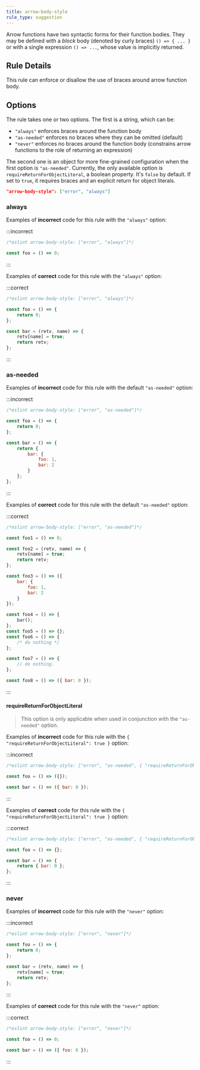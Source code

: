 ```yaml
---
title: arrow-body-style
rule_type: suggestion
---
```


Arrow functions have two syntactic forms for their function bodies. They may be defined with a _block_ body (denoted by curly braces) `() => { ... }` or with a single expression `() => ...`, whose value is implicitly returned.

## Rule Details

This rule can enforce or disallow the use of braces around arrow function body.

## Options

The rule takes one or two options. The first is a string, which can be:

- `"always"` enforces braces around the function body
- `"as-needed"` enforces no braces where they can be omitted (default)
- `"never"` enforces no braces around the function body (constrains arrow functions to the role of returning an expression)

The second one is an object for more fine-grained configuration when the first option is `"as-needed"`. Currently, the only available option is `requireReturnForObjectLiteral`, a boolean property. It's `false` by default. If set to `true`, it requires braces and an explicit return for object literals.

```json
"arrow-body-style": ["error", "always"]
```

### always

Examples of **incorrect** code for this rule with the `"always"` option:

:::incorrect

```js
/*eslint arrow-body-style: ["error", "always"]*/

const foo = () => 0;
```

:::

Examples of **correct** code for this rule with the `"always"` option:

:::correct

```js
/*eslint arrow-body-style: ["error", "always"]*/

const foo = () => {
    return 0;
};

const bar = (retv, name) => {
    retv[name] = true;
    return retv;
};
```

:::

### as-needed

Examples of **incorrect** code for this rule with the default `"as-needed"` option:

:::incorrect

```js
/*eslint arrow-body-style: ["error", "as-needed"]*/

const foo = () => {
    return 0;
};

const bar = () => {
    return {
        bar: {
            foo: 1,
            bar: 2
        }
    };
};
```

:::

Examples of **correct** code for this rule with the default `"as-needed"` option:

:::correct

```js
/*eslint arrow-body-style: ["error", "as-needed"]*/

const foo1 = () => 0;

const foo2 = (retv, name) => {
    retv[name] = true;
    return retv;
};

const foo3 = () => ({
    bar: {
        foo: 1,
        bar: 2
    }
});

const foo4 = () => {
    bar();
};
const foo5 = () => {};
const foo6 = () => {
    /* do nothing */
};

const foo7 = () => {
    // do nothing.
};

const foo8 = () => ({ bar: 0 });
```

:::

#### requireReturnForObjectLiteral

> This option is only applicable when used in conjunction with the `"as-needed"` option.

Examples of **incorrect** code for this rule with the `{ "requireReturnForObjectLiteral": true }` option:

:::incorrect

```js
/*eslint arrow-body-style: ["error", "as-needed", { "requireReturnForObjectLiteral": true }]*/

const foo = () => ({});

const bar = () => ({ bar: 0 });
```

:::

Examples of **correct** code for this rule with the `{ "requireReturnForObjectLiteral": true }` option:

:::correct

```js
/*eslint arrow-body-style: ["error", "as-needed", { "requireReturnForObjectLiteral": true }]*/

const foo = () => {};

const bar = () => {
    return { bar: 0 };
};
```

:::

### never

Examples of **incorrect** code for this rule with the `"never"` option:

:::incorrect

```js
/*eslint arrow-body-style: ["error", "never"]*/

const foo = () => {
    return 0;
};

const bar = (retv, name) => {
    retv[name] = true;
    return retv;
};
```

:::

Examples of **correct** code for this rule with the `"never"` option:

:::correct

```js
/*eslint arrow-body-style: ["error", "never"]*/

const foo = () => 0;

const bar = () => ({ foo: 0 });
```

:::
